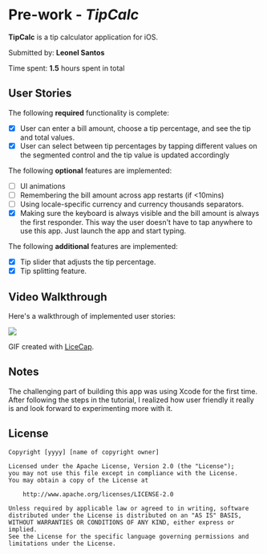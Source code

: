 # Pre-work - *TipCalc*

**TipCalc** is a tip calculator application for iOS.

Submitted by: **Leonel Santos**

Time spent: **1.5** hours spent in total

## User Stories

The following **required** functionality is complete:

* [x] User can enter a bill amount, choose a tip percentage, and see the tip and total values.
* [x] User can select between tip percentages by tapping different values on the segmented control and the tip value is updated accordingly

The following **optional** features are implemented:

* [ ] UI animations
* [ ] Remembering the bill amount across app restarts (if <10mins)
* [ ] Using locale-specific currency and currency thousands separators.
* [x] Making sure the keyboard is always visible and the bill amount is always the first responder. This way the user doesn't have to tap anywhere to use this app. Just launch the app and start typing.

The following **additional** features are implemented:

- [x] Tip slider that adjusts the tip percentage.
- [x] Tip splitting feature.

## Video Walkthrough

Here's a walkthrough of implemented user stories:

![](https://i.imgur.com/ZhYrFgm.gif)

GIF created with [LiceCap](http://www.cockos.com/licecap/).

## Notes

The challenging part of building this app was using Xcode for the first time. After following the steps in the tutorial, I realized how user friendly it really is and look forward to experimenting more with it. 

## License

    Copyright [yyyy] [name of copyright owner]

    Licensed under the Apache License, Version 2.0 (the "License");
    you may not use this file except in compliance with the License.
    You may obtain a copy of the License at

        http://www.apache.org/licenses/LICENSE-2.0

    Unless required by applicable law or agreed to in writing, software
    distributed under the License is distributed on an "AS IS" BASIS,
    WITHOUT WARRANTIES OR CONDITIONS OF ANY KIND, either express or implied.
    See the License for the specific language governing permissions and
    limitations under the License.